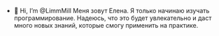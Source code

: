 - 👋 Hi, I’m @LimmMill Меня зовут Елена.
Я только начинаю изучать программирование.
Надеюсь, что это будет увлекательно и даст много новых знаний, которые смогу применить на практике.

<!---
LimmMill/LimmMill is a ✨ special ✨ repository because its `README.md` (this file) appears on your GitHub profile.
You can click the Preview link to take a look at your changes.
--->
